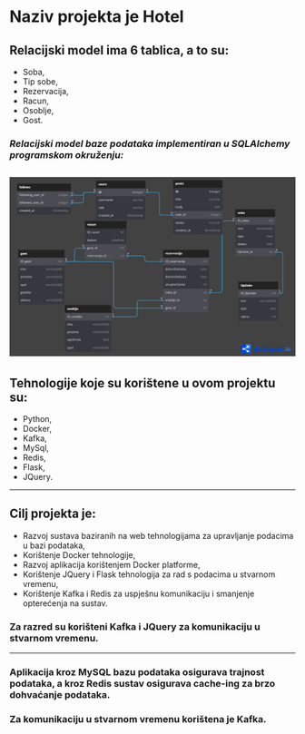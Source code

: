 # **Naziv projekta je Hotel**

## Relacijski model ima 6 tablica, a to su:
- Soba, 
- Tip sobe,
- Rezervacija,
- Racun,
- Osoblje,
- Gost.

### _Relacijski model baze podataka implementiran u SQLAlchemy programskom okruženju:_
![REH](reh.png) 
---
## Tehnologije koje su korištene u ovom projektu su:
- Python,
- Docker,
- Kafka, 
- MySql,
- Redis,
- Flask,
- JQuery.
---
## Cilj projekta je:
- Razvoj sustava baziranih na web tehnologijama za upravljanje podacima u bazi podataka,
- Korištenje Docker tehnologije,
- Razvoj aplikacija korištenjem Docker platforme,
- Korištenje JQuery i Flask tehnologija za rad s podacima u stvarnom vremenu,
- Korištenje Kafka i Redis za uspješnu komunikaciju i smanjenje opterećenja na sustav.

### Za razred su korišteni Kafka i JQuery za komunikaciju u stvarnom vremenu.
---
### Aplikacija kroz MySQL bazu podataka osigurava trajnost podataka, a kroz Redis sustav osigurava cache-ing za brzo dohvaćanje podataka. 
### Za komunikaciju u stvarnom vremenu korištena je Kafka.